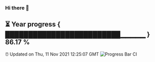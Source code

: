 ### Hi there 👋
⏳ Year progress { █████████████████████████▁▁▁▁▁ } 86.17 %
---
⏰ Updated on Thu, 11 Nov 2021 12:25:07 GMT
![Progress Bar CI](https://github.com/liununu/liununu/workflows/Progress%20Bar%20CI/badge.svg)
